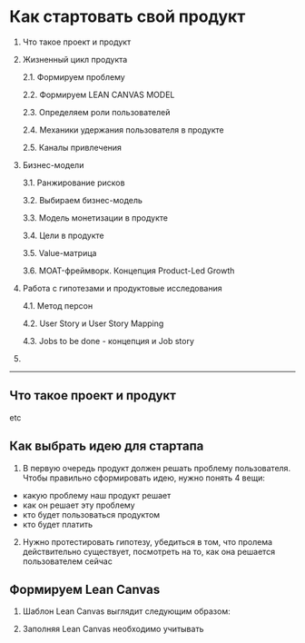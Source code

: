 # Как стартовать свой продукт
1. Что такое проект и продукт

2. Жизненный цикл продукта
    
    2.1. Формируем проблему

    2.2. Формируем LEAN CANVAS MODEL

    2.3. Определяем роли пользователей

    2.4. Механики удержания пользователя в продукте
    
    2.5. Каналы привлечения

3. Бизнес-модели

    3.1. Ранжирование рисков

    3.2. Выбираем бизнес-модель

    3.3. Модель монетизации в продукте

    3.4. Цели в продукте

    3.5. Value-матрица

    3.6. MOAT-фреймворк. Концепция Product-Led Growth

4. Работа с гипотезами и продуктовые исследования
    
    4.1. Метод персон

    4.2. User Story и User Story Mapping

    4.3. Jobs to be done - концепция и Job story
    
5. 









_____

## Что такое проект и продукт

etc

## Как выбрать идею для стартапа
1. В первую очередь продукт должен решать проблему пользователя.
Чтобы правильно сформировать идею, нужно понять 4 вещи:
- какую проблему наш продукт решает
- как он решает эту проблему
- кто будет пользоваться продуктом
- кто будет платить

2. Нужно протестировать гипотезу, убедиться в том, что пролема действительно существует, посмотреть на то, как она решается пользователем сейчас

## Формируем Lean Canvas

1. Шаблон Lean Canvas выглядит следующим образом:

2. Заполняя Lean Canvas необходимо учитывать 